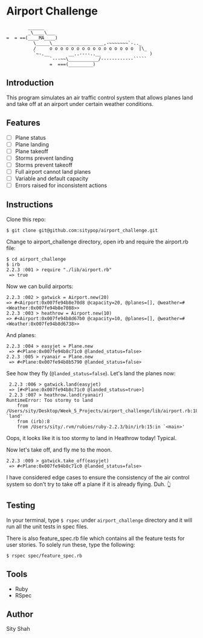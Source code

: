 Airport Challenge
=================

```
        ______
        _\____\___
=  = ==(____MA____)
          \_____\___________________,-~~~~~~~`-.._
          /     o o o o o o o o o o o o o o o o  |\_
          `~-.__       __..----..__                  )
                `---~~\___________/------------`````
                =  ===(_________)

```

## Introduction

This program simulates an air traffic control system that allows planes land and take off at an airport under certain weather conditions.


## Features

* [ ] Plane status
* [ ] Plane landing
* [ ] Plane takeoff
* [ ] Storms prevent landing
* [ ] Storms prevent takeoff
* [ ] Full airport cannot land planes
* [ ] Variable and default capacity
* [ ] Errors raised for inconsistent actions

## Instructions


Clone this repo:

`$ git clone git@github.com:sitypop/airport_challenge.git`

Change to airport_challenge directory, open irb and require the airport.rb file:

```
$ cd airport_challenge
$ irb
2.2.3 :001 > require "./lib/airport.rb"
 => true
 ```

Now we can build airports:

 ```
 2.2.3 :002 > gatwick = Airport.new(20)
 => #<Airport:0x007fe94b8e70d8 @capacity=20, @planes=[], @weather=#<Weather:0x007fe94b8e7088>>
2.2.3 :003 > heathrow = Airport.new(10)
 => #<Airport:0x007fe94b8d67b0 @capacity=10, @planes=[], @weather=#<Weather:0x007fe94b8d6738>>
  ```

And planes:

```
2.2.3 :004 > easyjet = Plane.new
 => #<Plane:0x007fe94b8c71c0 @landed_status=false>
2.2.3 :005 > ryanair = Plane.new
 => #<Plane:0x007fe94b8b5790 @landed_status=false>
 ```

 See how they fly (`@landed_status=false`). Let's land the planes now:

```
 2.2.3 :006 > gatwick.land(easyjet)
 => [#<Plane:0x007fe94b8c71c0 @landed_status=true>]
 2.2.3 :007 > heathrow.land(ryanair)
RuntimeError: Too stormy to land
	from /Users/sity/Desktop/Week_5_Projects/airport_challenge/lib/airport.rb:18:in `land'
	from (irb):8
	from /Users/sity/.rvm/rubies/ruby-2.2.3/bin/irb:15:in `<main>'
```
Oops, it looks like it is too stormy to land in Heathrow today! Typical.

Now let's take off, and fly me to the moon.

```
2.2.3 :009 > gatwick.take_off(easyjet)
 => #<Plane:0x007fe94b8c71c0 @landed_status=false>
 ```

I have considered edge cases to ensure the consistency of the air control system so don't try to take off a plane if it is already flying. Duh. 👆


## Testing

 In your terminal, type `$ rspec` under `airport_challenge` directory and it will run all the unit tests in spec files.

 There is also feature_spec.rb file which contains all the feature tests for user stories. To solely run these, type the following:

 `$ rspec spec/feature_spec.rb`


## Tools


 * Ruby
 * RSpec


## Author


 Sity Shah
